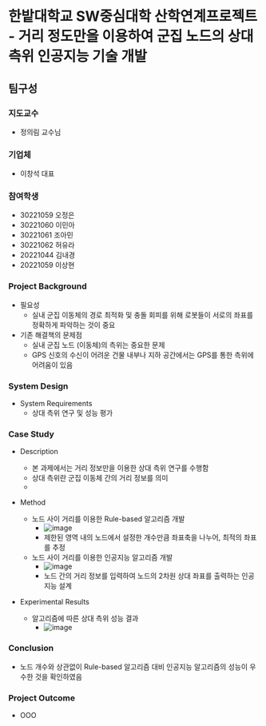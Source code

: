 # 한밭대학교 SW중심대학 산학연계프로젝트 - 거리 정도만을 이용하여 군집 노드의 상대 측위 인공지능 기술 개발

## 팀구성

### 지도교수
* 정의림 교수님

### 기업체
* 이창석 대표

### 참여학생
* 30221059 오정은
* 30221060 이민아
* 30221061 조아민
* 30221062 허유라
* 20221044 김내경
* 20221059 이상현

### Project Background
* 필요성
    * 실내 군집 이동체의 경로 최적화 및 충돌 회피를 위해 로봇들이 서로의 좌표를 정확하게 파악하는 것이 중요
* 기존 해결책의 문제점
    * 실내 군집 노드 (이동체)의 측위는 중요한 문제
    * GPS 신호의 수신이 어려운 건물 내부나 지하 공간에서는 GPS를 통한 측위에 어려움이 있음

### System Design
* System Requirements
   * 상대 측위 연구 및 성능 평가

### Case Study
* Description
     * 본 과제에서는 거리 정보만을 이용한 상대 측위 연구를 수행함
     * 상대 측위란 군집 이동체 간의 거리 정보를 의미
     * 
* Method
     * 노드 사이 거리를 이용한 Rule-based 알고리즘 개발
        * ![image](https://github.com/pomodoro-a/INDPRO23-acelab/assets/153184149/079a9487-a4c8-477f-bf02-ab7d1a7ce6ee)
        * 제한된 영역 내의 노드에서 설정한 개수만큼 좌표축을 나누어, 최적의 좌표를 추정
     *  노드 사이 거리를 이용한 인공지능 알고리즘 개발
        * ![image](https://github.com/pomodoro-a/INDPRO23-acelab/assets/153184149/f13bdce3-5ec7-48bb-a602-aa0b3f367a60)
        * 노드 간의 거리 정보를 입력하여 노드의 2차원 상대 좌표를 출력하는 인공지능 설계

* Experimental Results
   * 알고리즘에 따른 상대 측위 성능 결과
      * ![image](https://github.com/pomodoro-a/INDPRO23-acelab/assets/153184149/c7d79178-c9c3-4b1f-ae96-9e947a74ba57)
 
### Conclusion
* 노드 개수와 상관없이 Rule-based 알고리즘 대비 인공지능 알고리즘의 성능이 우수한 것을 확인하였음

### Project Outcome
* OOO
